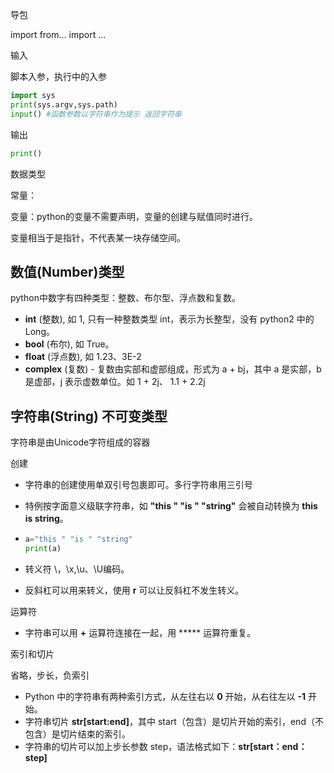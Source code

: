导包

import from... import ...

输入 

脚本入参，执行中的入参

```python
import sys
print(sys.argv,sys.path)
input() #函数参数以字符串作为提示 返回字符串
```

输出

```python
print()
```



数据类型

常量：

变量：python的变量不需要声明，变量的创建与赋值同时进行。

变量相当于是指针，不代表某一块存储空间。



## 数值(Number)类型

python中数字有四种类型：整数、布尔型、浮点数和复数。

- **int** (整数), 如 1, 只有一种整数类型 int，表示为长整型，没有 python2 中的 Long。
- **bool** (布尔), 如 True。
- **float** (浮点数), 如 1.23、3E-2
- **complex** (复数) - 复数由实部和虚部组成，形式为 a + bj，其中 a 是实部，b 是虚部，j 表示虚数单位。如 1 + 2j、 1.1 + 2.2j

## 字符串(String) 不可变类型

字符串是由Unicode字符组成的容器

创建

- 字符串的创建使用单双引号包裹即可。多行字符串用三引号

- 特例按字面意义级联字符串，如 **"this " "is " "string"** 会被自动转换为 **this is string**。

- ```python
  a="this " "is " "string"
  print(a)
  ```

- 转义符 \，\x,\u、\U编码。

- 反斜杠可以用来转义，使用 **r** 可以让反斜杠不发生转义。



运算符 

- 字符串可以用 **+** 运算符连接在一起，用 ***** 运算符重复。

索引和切片

省略，步长，负索引

- Python 中的字符串有两种索引方式，从左往右以 **0** 开始，从右往左以 **-1** 开始。
- 字符串切片 **str[start:end]**，其中 start（包含）是切片开始的索引，end（不包含）是切片结束的索引。
- 字符串的切片可以加上步长参数 step，语法格式如下：**str[start：end：step]**
